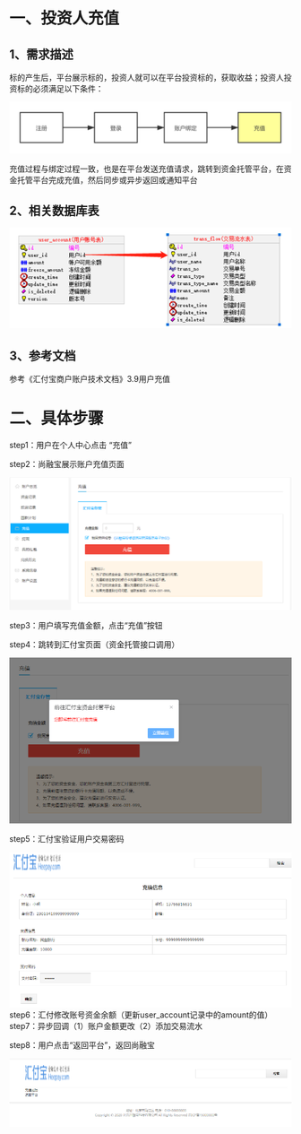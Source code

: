 # 一、投资人充值

## 1、需求描述 

标的产生后，平台展示标的，投资人就可以在平台投资标的，获取收益；投资人投资标的必须满足以下条件：

![82b3a4d4af1360380b6f1512444e58aa](https://raw.githubusercontent.com/Eneru7/img/main/img_folder/82b3a4d4af1360380b6f1512444e58aa.png)

充值过程与绑定过程一致，也是在平台发送充值请求，跳转到资金托管平台，在资金托管平台完成充值，然后同步或异步返回或通知平台

## 2、相关数据库表

![img](https://raw.githubusercontent.com/Eneru7/img/main/img_folder/8eff78c9-8b42-4840-bdfe-188cb00a03f3.png)

## 3、参考文档

参考《汇付宝商户账户技术文档》3.9用户充值

# 二、具体步骤

step1：用户在个人中心点击 “充值” 

step2：尚融宝展示账户充值页面

![img](https://raw.githubusercontent.com/Eneru7/img/main/img_folder/3b0f3e2e-fb69-405e-bb66-39e2801f019f.png)

step3：用户填写充值金额，点击“充值”按钮

step4：跳转到汇付宝页面（资金托管接口调用）

![img](https://raw.githubusercontent.com/Eneru7/img/main/img_folder/8eb576bc-9449-4a0b-8bb9-e925a39a1f91.png)

step5：汇付宝验证用户交易密码

![b3902f00-150d-416d-b186-6f2fc46ccdb3](https://raw.githubusercontent.com/Eneru7/img/main/img_folder/b3902f00-150d-416d-b186-6f2fc46ccdb3.png)step6：汇付修改账号资金余额（更新user_account记录中的amount的值）step7：异步回调（1）账户金额更改（2）添加交易流水

step8：用户点击“返回平台”，返回尚融宝

![e311b54a-813d-4dcc-b9bc-665e186ae0a6](https://raw.githubusercontent.com/Eneru7/img/main/img_folder/e311b54a-813d-4dcc-b9bc-665e186ae0a6.png)